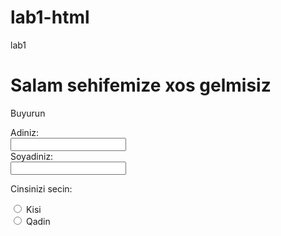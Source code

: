 # lab1-html
lab1
<!DOCTYPE html>
<html>
<head>

</head>
<body>

<h1>Salam sehifemize xos gelmisiz</h1>
<p>Buyurun</p>
<form>
  <label for="fname">Adiniz:</label><br>
  <input type="text" id="fname" name="fname"><br>
  <label for="lname">Soyadiniz:</label><br>
  <input type="text" id="lname" name="lname">
</form>
<p>Cinsinizi secin:</p>

<form>
  <input type="radio" id="html"  value="Kisi">
  <label for="html">Kisi</label><br>
  <input type="radio" id="css"  value="Qadin">
  <label for="css">Qadin</label><br>
</form>
</body>
</html>
